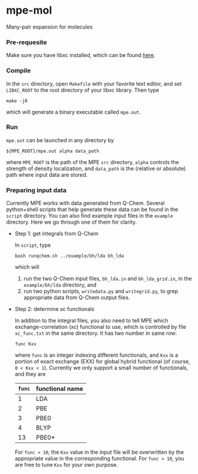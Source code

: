 # mpe-mol
Many-pair expansion for molecules

### Pre-requesite

Make sure you have libxc installed, which can be found [here](http://www.tddft.org/programs/libxc/).

### Compile

In the `src` directory, open `Makefile` with your favorite text editor, and set `LIBXC_ROOT` to the root directory of your libxc library. Then type
```
make -j8
```
which will generate a binary executable called `mpe.out`.

### Run

`mpe.out` can be launched in any directory by
```
${MPE_ROOT}/mpe.out alpha data_path
```
where `MPE_ROOT` is the path of the MPE `src` directory, `alpha` controls the strength of density localization, and `data_path` is the (relative or absolute) path where input data are stored.

### Preparing input data

Currently MPE works with data generated from Q-Chem. Several python+shell scripts that help generate these data can be found in the `script` directory. You can also find example input files in the `example` directory. Here we go through one of them for clarity.

* Step 1: get integrals from Q-Chem

   In `script`, type
   ```
   bash runqchem.sh ../example/bh/lda bh_lda
   ```
   which will 
   1. run the two Q-Chem input files, `bh_lda.in` and `bh_lda_grid.in`, in the `example/bh/lda` directory, and
   2. run two python scripts, `writedata.py` and `writegrid.py`, to grep appropriate data from Q-Chem output files.
   
* Step 2: determine xc functionals

   In addition to the integral files, you also need to tell MPE which exchange-correlation (xc) functional to use, which is controlled by file `xc_func.txt` in the same directory. It has two number in same row:
   ```
   func Kxx
   ```
   where `func` is an integer indexing different functionals, and `Kxx` is a portion of exact exchange (EXX) for global hybrid functional (of course, `0 < Kxx < 1`). Currently we only support a small number of functionals, and they are
   
   | `func` | functional name |
   |--------|-----------------|
   | 1      |    LDA          |
   | 2      |    PBE          |
   | 3      |    PBE0         |
   | 4      |    BLYP         |
   | 13     |    PBE0*        |
   
   For `func < 10`, the `Kxx` value in the input file will be overwritten by the appropriate value in the corresponding functional. For `func > 10`, you are free to tune `Kxx` for your own purpose.
